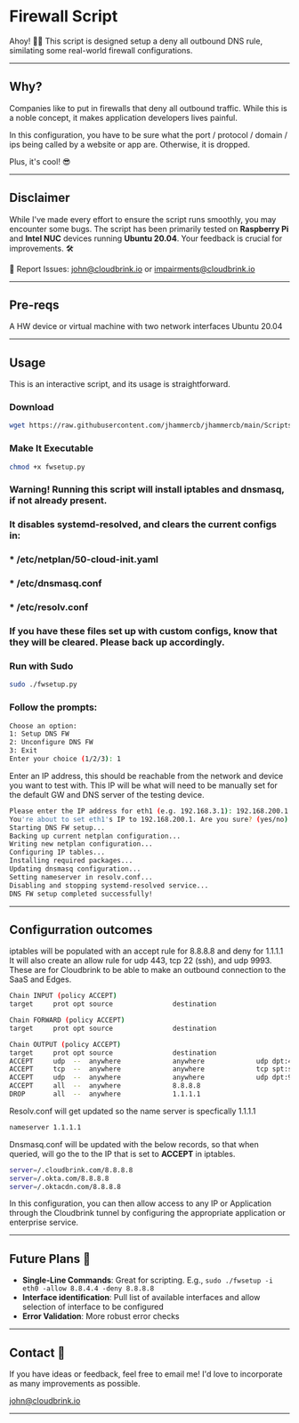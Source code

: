 # Firewall Script

Ahoy! 🏴‍☠️ This script is designed setup a deny all outbound DNS rule, similating some real-world firewall configurations.

---

## Why?

Companies like to put in firewalls that deny all outbound traffic. While this is a noble concept, it makes application developers lives painful.

In this configuration, you have to be sure what the port / protocol / domain / ips being called by a website or app are. Otherwise, it is dropped.

Plus, it's cool! 😎

---

## Disclaimer

While I've made every effort to ensure the script runs smoothly, you may encounter some bugs. The script has been primarily tested on **Raspberry Pi** and **Intel NUC** devices running **Ubuntu 20.04**. Your feedback is crucial for improvements. 🛠️

📧 Report Issues: [john@cloudbrink.io](mailto:john@cloudbrink.io) or [impairments@cloudbrink.io](mailto:impairments@cloudbrink.io)

---

## Pre-reqs

A HW device or virtual machine with two network interfaces
Ubuntu 20.04

---

## Usage

This is an interactive script, and its usage is straightforward.

### Download

```bash
wget https://raw.githubusercontent.com/jhammercb/jhammercb/main/Scripts/Impairments/fwsetup.py
```

### Make It Executable

```bash
chmod +x fwsetup.py
```
### Warning! Running this script will install iptables and dnsmasq, if not already present. 
### It disables systemd-resolved, and clears the current configs in:

### * /etc/netplan/50-cloud-init.yaml
### * /etc/dnsmasq.conf
### * /etc/resolv.conf

### If you have these files set up with custom configs, know that they will be cleared. Please back up accordingly.
### Run with Sudo
```bash
sudo ./fwsetup.py
```
### Follow the prompts:
```bash
Choose an option:
1: Setup DNS FW
2: Unconfigure DNS FW
3: Exit
Enter your choice (1/2/3): 1
```

Enter an IP address, this should be reachable from the network and device you want to test with. 
This IP will be what will need to be manually set for the default GW and DNS server of the testing device.

```bash
Please enter the IP address for eth1 (e.g. 192.168.3.1): 192.168.200.1
You're about to set eth1's IP to 192.168.200.1. Are you sure? (yes/no) yes
Starting DNS FW setup...
Backing up current netplan configuration...
Writing new netplan configuration...
Configuring IP tables...
Installing required packages...
Updating dnsmasq configuration...
Setting nameserver in resolv.conf...
Disabling and stopping systemd-resolved service...
DNS FW setup completed successfully!
```
---

## Configurration outcomes

iptables will be populated with an accept rule for 8.8.8.8 and deny for 1.1.1.1
It will also create an allow rule for udp 443, tcp 22 (ssh), and udp 9993. These are for Cloudbrink to be able to make an outbound connection to the SaaS and Edges.

```bash
Chain INPUT (policy ACCEPT)
target     prot opt source               destination         

Chain FORWARD (policy ACCEPT)
target     prot opt source               destination         

Chain OUTPUT (policy ACCEPT)
target     prot opt source               destination         
ACCEPT     udp  --  anywhere             anywhere             udp dpt:443
ACCEPT     tcp  --  anywhere             anywhere             tcp spt:ssh
ACCEPT     udp  --  anywhere             anywhere             udp dpt:9993
ACCEPT     all  --  anywhere             8.8.8.8             
DROP       all  --  anywhere             1.1.1.1   
```

Resolv.conf will get updated so the name server is specfically 1.1.1.1

```bash
nameserver 1.1.1.1
```
Dnsmasq.conf will be updated with the below records, so that when queried, will go the to the IP that is set to **ACCEPT** in iptables.

```bash
server=/.cloudbrink.com/8.8.8.8
server=/.okta.com/8.8.8.8
server=/.oktacdn.com/8.8.8.8
```

In this configuration, you can then allow access to any IP or Application through the Cloudbrink tunnel by configuring the appropriate application or enterprise service.

---

## Future Plans 🚀

- **Single-Line Commands**: Great for scripting. E.g., `sudo ./fwsetup -i eth0 -allow 8.8.4.4 -deny 8.8.8.8`
- **Interface identification**: Pull list of available interfaces and allow selection of interface to be configured
- **Error Validation**: More robust error checks

---

## Contact 💌

If you have ideas or feedback, feel free to email me! I'd love to incorporate as many improvements as possible.

[john@cloudbrink.io](mailto:john@cloudbrink.io)

---
